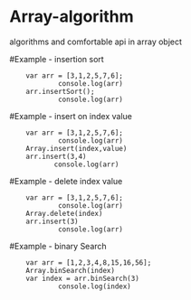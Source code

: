 # Array-algorithm
algorithms and comfortable api in array object

#Example - insertion sort

        var arr = [3,1,2,5,7,6];
                console.log(arr)
        arr.insertSort();
                console.log(arr)


#Example - insert on index value

        var arr = [3,1,2,5,7,6];
                console.log(arr)
        Array.insert(index,value)
        arr.insert(3,4)
               console.log(arr)

#Example - delete index value

        var arr = [3,1,2,5,7,6];
                console.log(arr)
        Array.delete(index)
        arr.insert(3)
                console.log(arr)
    
#Example - binary Search

        var arr = [1,2,3,4,8,15,16,56];
        Array.binSearch(index)
        var index = arr.binSearch(3)
                console.log(index)
